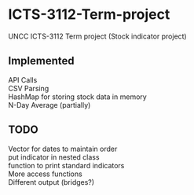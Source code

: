 # ICTS-3112-Term-project
UNCC ICTS-3112 Term project (Stock indicator project)

## Implemented
API Calls \
CSV Parsing \
HashMap for storing stock data in memory \
N-Day Average (partially)

## TODO
Vector for dates to maintain order \
put indicator in nested class \
function to print standard indicators \
More access functions \
Different output (bridges?)
